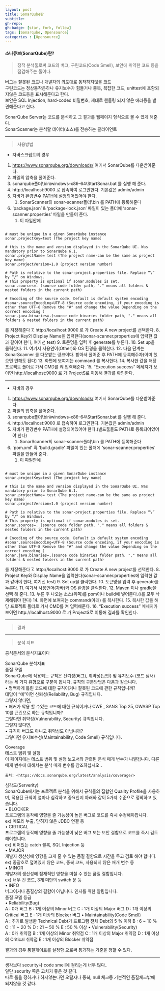 ```yaml
---
layout: post
title: SonarQube란
subtitle: 
gh-repo: 
gh-badge: [star, fork, follow]
tags: [Sonarqube, Opensource]
categories : [Opensource]
---
```


#### 소나큐브(SonarQube)란?

> 정적 분석툴로써 코드의 버그, 구린코드(Code Smell), 보안에 취약한 코드 등을 점검해주는 툴이다.  

버그는 잘못된 코드나 개발자의 의도대로 동작하지않을 코드  
구린코드는 정상동작은하나 유지보수가 힘들거나 중복, 복잡한 코드, unittest에 포함되지않은 코드등을 표시해준다고 한다.  
보안은 SQL Injection, hard-coded 비밀번호, 제대로 핸들링 되지 않은 에러등을 발견해준다고 한다.  

SonarQube Server는 코드를 분석하고 그 결과를 웹페이지 형식으로 볼 수 있게 해준다.  
SonarScanner는 분석할 데이터(소스)를 전송하는 클라이언트  

---

> 사용방법

* 자바스크립트의 경우 

1. https://www.sonarqube.org/downloads/ 여기서 SonarQube를 다운받아준다.
2. 파일의 압축을 풀어준다.
3. sonarqube폴더\bin\windows-x86–64\StartSonar.bat 를 실행 해 준다.
4. http://localhost:9000 로 접속하여 로그인한다. 기본값은 admin/admin
5. 자바가 환경변수 PATH에 설정되어있어야 한다.
   1. SonarScanner의 sonar-scanner폴더\bin 를 PATH에 등록해준다
6.  ‘package.json’ & ‘package-lock.json’ 파일이 있는 폴더에   ‘sonar-scanner.properties’ 파일을 만들어 준다.
    1.  이 파일안에 


~~~

# must be unique in a given SonarQube instance
sonar.projectKey=test (The project key name)

# this is the name and version displayed in the SonarQube UI. Was mandatory prior to SonarQube 6.1.
sonar.projectName= test (The project name-can be the same as project key name)
sonar.projectVersion=1.0 (project version number)

# Path is relative to the sonar-project.properties file. Replace “\” by “/” on Windows.
# This property is optional if sonar.modules is set.
sonar.sources=. (source code folder path, "." means all folders & nested folders in the current path)

# Encoding of the source code. Default is default system encoding
#sonar.sourceEncoding=UTF-8 (Source code encoding, if your encoding is other than UTF-8 Remove the "#" and change the value Depending on the correct encoding )
sonar.java.binaries=.(source code binaries folder path, "." means all folders & nested folders in the current path)

~~~


를 저장해준다
7. http://localhost:9000 로 가 Create A new project를 선택한다.
8. Project Key와 Display Name을 입력한다(sonar-scanner.properties에 입력한 값과 같아야 한다, 여기선 test)
9. 토큰명을 입력 후 generate를 누른다.
10. Set up을 클릭한다.
11. 여기서 사용언어(Other)와 OS 환경을 클릭한다.
12. 다음 단계는 SonarScanner 를 다운받는 링크이다. 받아서 풀어준 후 PATH에 등록해주자(이미 했으면 안해도 된다)
13. 화면에 보여지는 command 를 복사한다.
14. 복사한 값을 해당 프로젝트 폴더로 가서 CMD를 켜 입력해준다.
15. “Execution success” 메세지가 보이면  http://localhost:9000 로 가 ProjectS로 이동해 결과를 확인한다.

---

* 자바의 경우

1. https://www.sonarqube.org/downloads/ 여기서 SonarQube를 다운받아준다.
2. 파일의 압축을 풀어준다.
3. sonarqube폴더\bin\windows-x86–64\StartSonar.bat 를 실행 해 준다.
4. http://localhost:9000 로 접속하여 로그인한다. 기본값은 admin/admin
5. 자바가 환경변수 PATH에 설정되어있어야 한다.(빌드툴들도 PATH로 등록되어있어야 한다)
   1. SonarScanner의 sonar-scanner폴더\bin 를 PATH에 등록해준다
6.  'pom.xml' 혹 'build.gradle' 파일이 있는 폴더에   ‘sonar-scanner.properties’ 파일을 만들어 준다.
    1.  이 파일안에 


~~~

# must be unique in a given SonarQube instance
sonar.projectKey=test (The project key name)

# this is the name and version displayed in the SonarQube UI. Was mandatory prior to SonarQube 6.1.
sonar.projectName= test (The project name-can be the same as project key name)
sonar.projectVersion=1.0 (project version number)

# Path is relative to the sonar-project.properties file. Replace “\” by “/” on Windows.
# This property is optional if sonar.modules is set.
sonar.sources=. (source code folder path, "." means all folders & nested folders in the current path)

# Encoding of the source code. Default is default system encoding
#sonar.sourceEncoding=UTF-8 (Source code encoding, if your encoding is other than UTF-8 Remove the "#" and change the value Depending on the correct encoding )
sonar.java.binaries=.(source code binaries folder path, "." means all folders & nested folders in the current path)

~~~



를 저장해준다
7. http://localhost:9000 로 가 Create A new project를 선택한다.
8. Project Key와 Display Name을 입력한다(sonar-scanner.properties에 입력한 값과 같아야 한다, 여기선 test)
9. Set up을 클릭한다.
10. 토큰명을 입력 후 generate를 누른다.
11. 여기서 사용언어(자바)와 OS 환경을 클릭한다.
12. Maven 이나 gradle을 선택 해 준다.
13. 누른 후 나오는 소스(위쪽)를 pom이나 build에 넣어준다.(\를 모두 삭제해줘야 한다)
14. 화면에 보여지는 command(아래) 를 복사한다.
15. 복사한 값을 해당 프로젝트 폴더로 가서 CMD를 켜 입력해준다.
16. “Execution success” 메세지가 보이면  http://localhost:9000 로 가 ProjectS로 이동해 결과를 확인한다.

---

> 결과


---

> 분석 지표

공식문서의 분석지표이다

SonarQube 분석지표  
품질 모델  
SonarQube에 적용되는 규칙은 신뢰성(버그), 취약성(보안) 및 유지보수 (코드 냄새) 라는 세 가지 유형으로 구분이 됩니다. 규칙의 구분방법은 다음과 같습니다.  
	• 명백하게 틀린 코드에 대한 규칙이거나 잘못된 코드에 관한 규칙입니까?  
대답이 “예”이면 신뢰성(Reliability, Bug) 규칙입니다.  
그렇지 않다면,  
	• 해커가 악용 할 수있는 코드에 대한 규칙이거나 CWE , SANS Top 25, OWASP Top 10를 근간으로 하는 규칙입니까?  
그렇다면 취약성(Vulnerability, Security) 규칙입니다.  
그렇지 않다면,  
	• 규칙이 버그도 아니고 취약성도 아닙니까?  
그렇다면 유지보수성(Maintainability, Code Smell) 규칙입니다.  

Coverage  
	테스트 범위 및 실행  
	이 페이지에는 테스트 범위 및 실행 보고서와 관련된 분석 매개 변수가 나열됩니다. 다른 매개 변수에 대해서는 분석 매개 변수를 참조하십시오 .  
	
	출처: <https://docs.sonarqube.org/latest/analysis/coverage/> 
	
	
심각도(Serverity)  
SonarQube에서는 프로젝트 분석을 위해서 규칙들의 집합인 Quality Profile을 사용하며, 적용된 규칙이 얼마나 심각하고 중요한지 아래와 같이 5가지 수준으로 정의하고 있습니다.  
	• BLOCKER  
프로그램의 동작에 영향을 줄 가능성이 높은 버그로 코드를 즉시 수정해야합니다.  
ex) 메모리 누출, 닫히지 않은 JDBC 연결 등  
	• CRITICAL  
프로그램의 동작에 영향을 줄 가능성이 낮은 버그 또는 보안 결함으로 코드를 즉시 검토해야합니다.  
ex) 비어있는 catch 블록, SQL Injection 등  
	• MAJOR  
개발자 생산성에 영향을 크게 줄 수 있는 품질 결함으로 시간을 두고 검토 해야 합니다.  
ex) 중괄호로 덮여있지 않은 코드, 중복 코드, 사용되지 않은 매개 변수 등  
	• MINOR  
개발자의 생산성에 잠재적인 영향을 미칠 수 있는 품질 결함입니다.  
ex) 너무 긴 코드, 3개 미만의 switch 문 등  
	• INFO  
버그이거나 품질상의 결함이 아닙니다. 인지를 위한 알림입니다.  
품질 모델 등급  
	• Reliability(Bug)  
 A : 0개 버그
 B : 1개 이상의 Minor 버그
 C : 1개 이상의 Major 버그
 D : 1개 이상의 Critical 버그
 E : 1개 이상의 Blocker 버그
	• Maintainability(Code Smell)  
 A : 추가로 발생한 Technical Debt가 프로그램 전체 Debt의 5 % 이하
 B : 6 ~ 10 %
 C : 11 ~ 20 %
 D : 21 ~ 50 %
 E : 50 % 이상
	• Vulnerability(Security)  
 A : 0개 취약점
 B : 1개 이상의 Minor 취약점
 C : 1개 이상의 Major 취약점
 D : 1개 이상의 Critical 취약점
 E : 1개 이상의 Blocker 취약점

결과의 경우 품질게이트를 설정함 으로써 통과하는 기준을 정할 수 있다.


---

생각보다 security나 code smell에 걸리는게 너무 많다..  
일단 security 쪽은 고치기 좋은 것 같다.  
따로 룰을 정하거나 하지않는다면 오탈자나 중복, null 체크등 기본적인 품질체크밖에 되지않을 것 같다.  